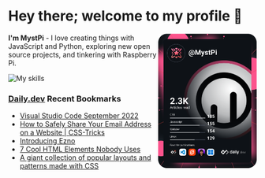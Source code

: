 # Hey there; welcome to my profile 👋

<a href="https://app.daily.dev/MystPi"><img src="https://github.com/MystPi/MystPi/blob/main/devcard.svg" width="200" alt="MystPi's Dev Card" align="right"/></a>

**I'm MystPi** - I love creating things with JavaScript and Python, exploring new open source projects, and tinkering with Raspberry Pi.

![My skills](https://skillicons.dev/icons?i=svelte,js,html,css,py,raspberrypi,react,tailwind)

### [Daily.dev](https://daily.dev) Recent Bookmarks
<!-- daily.dev BOOKMARKS:START -->
- [Visual Studio Code September 2022](https://app.daily.dev/posts/rEhYpKGjl?utm_source=rss&utm_medium=bookmarks&utm_campaign=Itr6mLfRdMms0HCyePtl9)
- [How to Safely Share Your Email Address on a Website | CSS-Tricks](https://app.daily.dev/posts/c5P1m1xdH?utm_source=rss&utm_medium=bookmarks&utm_campaign=Itr6mLfRdMms0HCyePtl9)
- [Introducing Ezno](https://app.daily.dev/posts/32-K1KwMO?utm_source=rss&utm_medium=bookmarks&utm_campaign=Itr6mLfRdMms0HCyePtl9)
- [7 Cool HTML Elements Nobody Uses](https://app.daily.dev/posts/79wmjLbEF?utm_source=rss&utm_medium=bookmarks&utm_campaign=Itr6mLfRdMms0HCyePtl9)
- [A giant collection of popular layouts and patterns made with CSS](https://app.daily.dev/posts/455a2f5ad00d27f55f2c9bd656124d13?utm_source=rss&utm_medium=bookmarks&utm_campaign=Itr6mLfRdMms0HCyePtl9)
<!-- daily.dev BOOKMARKS:END -->
